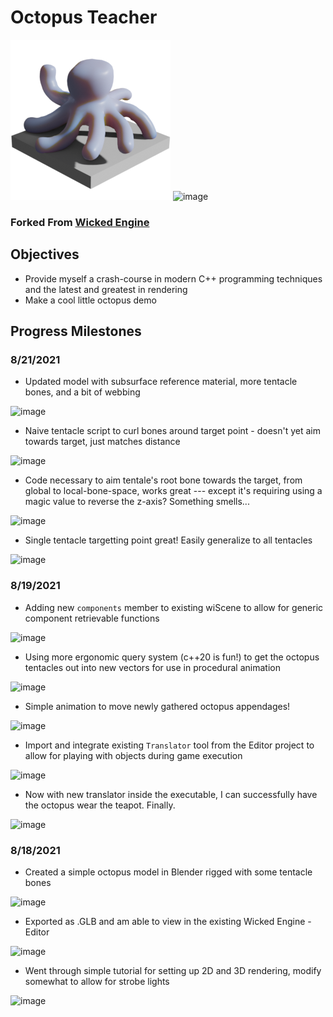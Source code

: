 
# Octopus Teacher

![image](CustomContent/OctopusTeacherIcon_Small.png)
![image](Content/logo_small.png)
### Forked From [Wicked Engine](https://github.com/turanszkij/WickedEngine)

## Objectives

* Provide myself a crash-course in modern C++ programming techniques and the latest and greatest in rendering
* Make a cool little octopus demo

## Progress Milestones
### 8/21/2021
* Updated model with subsurface reference material, more tentacle bones, and a bit of webbing

![image](https://user-images.githubusercontent.com/6273324/130657867-c3d8be71-6cbc-47b4-861f-7032d899d6ae.png)
* Naive tentacle script to curl bones around target point - doesn't yet aim towards target, just matches distance

![image](https://user-images.githubusercontent.com/6273324/130656113-66a68f39-882b-4d18-8804-36f24afb3e81.png)
* Code necessary to aim tentale's root bone towards the target, from global to local-bone-space, works great --- except it's requiring using a magic value to reverse the z-axis? Something smells...

![image](https://user-images.githubusercontent.com/6273324/130660353-75822f06-e806-43cf-b39b-5ee00bde4df2.png)
* Single tentacle targetting point great! Easily generalize to all tentacles

![image](https://user-images.githubusercontent.com/6273324/130658093-4a0218f2-5001-47e1-bd0d-2ecd77db237d.png)

### 8/19/2021
* Adding new `components` member to existing wiScene to allow for generic component retrievable functions

![image](https://user-images.githubusercontent.com/6273324/130273976-b9fa3ab8-6bcb-4e90-967d-258d374e9328.png)
* Using more ergonomic query system (c++20 is fun!) to get the octopus tentacles out into new vectors for use in procedural animation

![image](https://user-images.githubusercontent.com/6273324/130282790-41121cb6-1b99-475b-8799-3a803df7bdf8.png)
* Simple animation to move newly gathered octopus appendages!

![image](https://user-images.githubusercontent.com/6273324/130274958-e57cef68-d94f-478e-9b24-3753e04f83e7.png)
* Import and integrate existing `Translator` tool from the Editor project to allow for playing with objects during game execution

![image](https://user-images.githubusercontent.com/6273324/130274422-d26b43f4-71d7-430f-9683-d2e43f13c2aa.png)
* Now with new translator inside the executable, I can successfully have the octopus wear the teapot. Finally.

![image](https://user-images.githubusercontent.com/6273324/130273215-d7f5281d-2368-4986-b4e3-e8ed6440ceca.png)

### 8/18/2021
* Created a simple octopus model in Blender rigged with some tentacle bones

![image](https://user-images.githubusercontent.com/6273324/130271616-8b6ed30d-3f4a-4283-8c9b-d2e0404bc35c.png)
* Exported as .GLB and am able to view in the existing Wicked Engine - Editor

![image](https://user-images.githubusercontent.com/6273324/130271543-e111600e-a2ee-484c-8df6-cd88fdb88ca5.png)
* Went through simple tutorial for setting up 2D and 3D rendering, modify somewhat to allow for strobe lights

![image](https://user-images.githubusercontent.com/6273324/130272111-189e4126-d647-4fa1-b0df-ac5619f25680.png)


